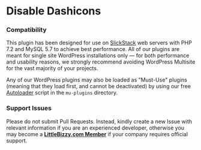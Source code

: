 # Disable Dashicons

### Compatibility

This plugin has been designed for use on [SlickStack](https://slickstack.io) web servers with PHP 7.2 and MySQL 5.7 to achieve best performance. All of our plugins are meant for single site WordPress installations only — for both performance and usability reasons, we strongly recommend avoiding WordPress Multisite for the vast majority of your projects.

Any of our WordPress plugins may also be loaded as "Must-Use" plugins (meaning that they load first, and cannot be deactivated) by using our free [Autoloader](https://github.com/littlebizzy/autoloader) script in the `mu-plugins` directory.

### Support Issues

Please do not submit Pull Requests. Instead, kindly create a new Issue with relevant information if you are an experienced developer, otherwise you may become a [**LittleBizzy.com Member**](https://www.littlebizzy.com/members) if your company requires official support.
